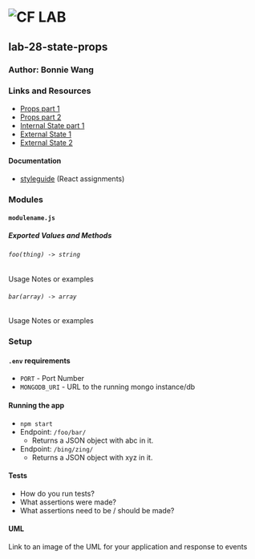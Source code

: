 ![CF](http://i.imgur.com/7v5ASc8.png) LAB
=================================================

## lab-28-state-props

### Author: Bonnie Wang

### Links and Resources
* [Props part 1](https://codesandbox.io/s/28-starter-code-props-ljmfu)
* [Props part 2](https://codesandbox.io/s/28-starter-code-props-part2-1ew3v)
* [Internal State part 1](https://codesandbox.io/s/28-starter-code-internal-state-part1-k12oo)
* [External State 1](https://codesandbox.io/s/28-starter-code-external-state-part1-s1nlh) 
* [External State 2](https://codesandbox.io/s/28-starter-code-external-state-part2-o2e46) 

#### Documentation
* [styleguide](http://xyz.com) (React assignments)

### Modules
#### `modulename.js`
##### Exported Values and Methods

###### `foo(thing) -> string`
Usage Notes or examples

###### `bar(array) -> array`
Usage Notes or examples

### Setup
#### `.env` requirements
* `PORT` - Port Number
* `MONGODB_URI` - URL to the running mongo instance/db

#### Running the app
* `npm start`
* Endpoint: `/foo/bar/`
  * Returns a JSON object with abc in it.
* Endpoint: `/bing/zing/`
  * Returns a JSON object with xyz in it.
  
#### Tests
* How do you run tests?
* What assertions were made?
* What assertions need to be / should be made?

#### UML
Link to an image of the UML for your application and response to events
